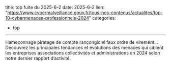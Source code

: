 
title: top fuite du 2025-6-2
date: 2025-6-2
lien: "https://www.cybermalveillance.gouv.fr/tous-nos-contenus/actualites/top-10-cybermenaces-professionnels-2024"
categories:
  - top
---

Hameçonnage
piratage de compte
rançongiciel
faux ordre de virement… Découvrez les principales tendances et évolutions des menaces qui ciblent les entreprises
associations
collectivités et administrations en 2024
selon notre dernier rapport d’activité.
